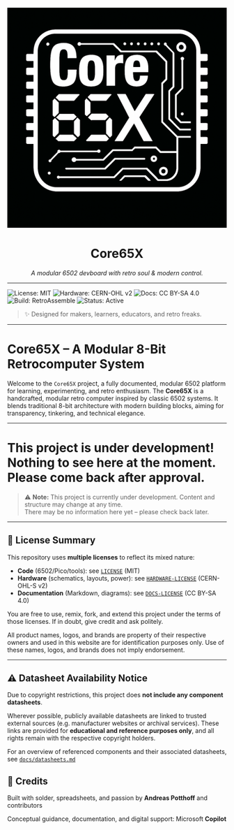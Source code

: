 <p align="center">
  <img src="assets/branding/core65x_logo.png" alt="Core65X Logo" width="800"/>
</p>

<h1 align="center">Core65X</h1>
<p align="center"><em>A modular 6502 devboard with retro soul & modern control.</em></p>

---

![License: MIT](https://img.shields.io/badge/license-MIT-blue.svg)
![Hardware: CERN-OHL v2](https://img.shields.io/badge/hardware-CERN--OHL--v2-lightgrey)
![Docs: CC BY-SA 4.0](https://img.shields.io/badge/docs-CC--BY--SA--4.0-yellowgreen)
![Build: RetroAssemble](https://img.shields.io/badge/build-Core65X-blueviolet)
![Status: Active](https://img.shields.io/badge/status-Under_Development-red)

> ✨ Designed for makers, learners, educators, and retro freaks.

---

# Core65X – A Modular 8-Bit Retrocomputer System

Welcome to the `Core65X` project, a fully documented, modular 6502 platform for learning, experimenting, and retro enthusiasm. The **Core65X** is a handcrafted, modular retro computer inspired by classic 6502 systems. It blends traditional 8-bit architecture with modern building blocks, aiming for transparency, tinkering, and technical elegance.

---

# This project is under development! Nothing to see here at the moment. Please come back after approval.

> ⚠️ **Note:** This project is currently under development. 
> Content and structure may change at any time.  
> There may be no information here yet – please check back later.

---

## 📜 License Summary

This repository uses **multiple licenses** to reflect its mixed nature:

- **Code** (6502/Pico/tools): see [`LICENSE`](./LICENSE.txt) (MIT)
- **Hardware** (schematics, layouts, power): see [`HARDWARE-LICENSE`](./CERN_OHL_S_v2.txt) (CERN-OHL-S v2)
- **Documentation** (Markdown, diagrams): see [`DOCS-LICENSE`](./CC_BY-SA_4.0.txt) (CC BY-SA 4.0)

You are free to use, remix, fork, and extend this project under the terms of those licenses. If in doubt, give credit and ask politely.

All product names, logos, and brands are property of their respective owners and used in this website are for identification purposes only. Use of these names, logos, and brands does not imply endorsement.

---

## ⚠️ Datasheet Availability Notice

Due to copyright restrictions, this project does **not include any component datasheets**.

Wherever possible, publicly available datasheets are linked to trusted external sources (e.g. manufacturer websites or archival services). These links are provided for **educational and reference purposes only**, and all rights remain with the respective copyright holders.

For an overview of referenced components and their associated datasheets, see [`docs/datasheets.md`](docs/datasheets.md)

## 🤖 Credits

Built with solder, spreadsheets, and passion by **Andreas Potthoff** and contributors

Conceptual guidance, documentation, and digital support: Microsoft **Copilot**